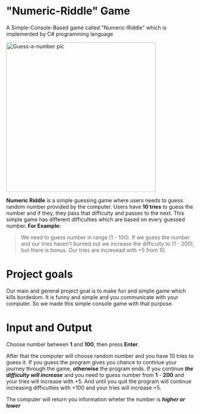 # "Numeric-Riddle" Game
A Simple-Console-Based game called "Numeric-Riddle" which is implemented by C# programming language

<img alt="Guess-a-number pic" src="https://github.com/rumenvasil3v/Numeric-Riddle/assets/133911957/f709d138-7b16-4bf2-bb6d-94833ae57036" width = "400px">

**Numeric Riddle** is a simple guessing game where users needs to guess random number provided by the computer. Users have  **10 tries** to guess the number and if they, they pass that difficulty and passes to the next. This simple game has different difficulties which are based on every guessed number. **For Example:**
 > We need to guess number in range (1 - 100). If we guess the number and our tries haven't burned out we increase the difficulty to (1 - 200), but there is bonus. Our tries are incresead with +5 from 10.

# Project goals
Our main and general project goal is to make fun and simple game which kills bordedom. It is funny and simple and you communicate with your computer.
So we made this simple console game with that purpose.

# Input and Output
Choose number between **1** and **100**, then press **Enter**.

After that the computer will choose random number and you have 10 tries to guess it. If you guess the program gives you chance to continue your journey through the game, **otherwise** the program ends. If you continue ***the difficulty will increase*** and you need to guess number from **1** - **200** and your tries will increase with +5. And until you quit the program will continue increasing difficulties with +100 and your tries will increase +5.

The computer will return you information wheter the number is ***higher or lower***
